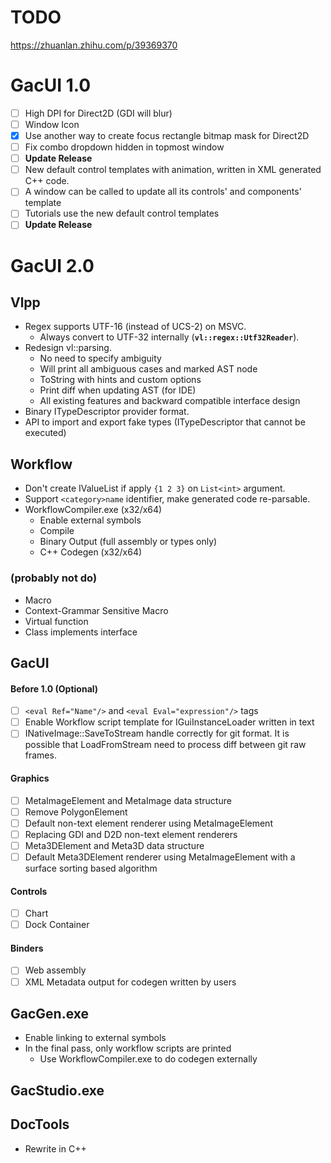 # TODO

https://zhuanlan.zhihu.com/p/39369370

# GacUI 1.0

- [ ] High DPI for Direct2D (GDI will blur)
- [ ] Window Icon
- [x] Use another way to create focus rectangle bitmap mask for Direct2D
- [ ] Fix combo dropdown hidden in topmost window
- [ ] **Update Release**
- [ ] New default control templates with animation, written in XML generated C++ code.
- [ ] A window can be called to update all its controls' and components' template
- [ ] Tutorials use the new default control templates
- [ ] **Update Release**

# GacUI 2.0

## Vlpp

* Regex supports UTF-16 (instead of UCS-2) on MSVC.
  * Always convert to UTF-32 internally (**`vl::regex::Utf32Reader`**).
* Redesign vl::parsing.
  * No need to specify ambiguity
  * Will print all ambiguous cases and marked AST node
  * ToString with hints and custom options
  * Print diff when updating AST (for IDE)
  * All existing features and backward compatible interface design
* Binary ITypeDescriptor provider format.
* API to import and export fake types (ITypeDescriptor that cannot be executed)

## Workflow

* Don't create IValueList if apply `{1 2 3}` on `List<int>` argument.
* Support `<category>name` identifier, make generated code re-parsable.
* WorkflowCompiler.exe (x32/x64)
  * Enable external symbols
  * Compile
  * Binary Output (full assembly or types only)
  * C++ Codegen (x32/x64)

### (probably not do)

* Macro
* Context-Grammar Sensitive Macro
* Virtual function
* Class implements interface

## GacUI

#### Before 1.0 (Optional)
- [ ] `<eval Ref="Name"/>` and `<eval Eval="expression"/>` tags
- [ ] Enable Workflow script template for IGuiInstanceLoader written in text
- [ ] INativeImage::SaveToStream handle correctly for git format. It is possible that LoadFromStream need to process diff between git raw frames.

#### Graphics
- [ ] MetaImageElement and MetaImage data structure
- [ ] Remove PolygonElement
- [ ] Default non-text element renderer using MetaImageElement
- [ ] Replacing GDI and D2D non-text element renderers
- [ ] Meta3DElement and Meta3D data structure
- [ ] Default Meta3DElement renderer using MetaImageElement with a surface sorting based algorithm

#### Controls
- [ ] Chart
- [ ] Dock Container

#### Binders
- [ ] Web assembly
- [ ] XML Metadata output for codegen written by users

## GacGen.exe

* Enable linking to external symbols
* In the final pass, only workflow scripts are printed
  * Use WorkflowCompiler.exe to do codegen externally

## GacStudio.exe

## DocTools

* Rewrite in C++
